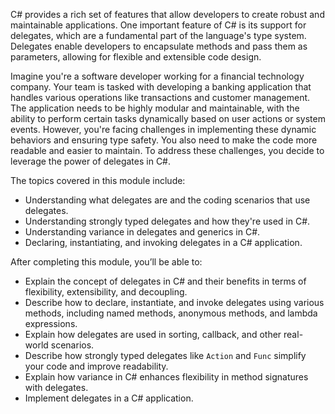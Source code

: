 C# provides a rich set of features that allow developers to create robust and maintainable applications. One important feature of C# is its support for delegates, which are a fundamental part of the language's type system. Delegates enable developers to encapsulate methods and pass them as parameters, allowing for flexible and extensible code design.

Imagine you're a software developer working for a financial technology company. Your team is tasked with developing a banking application that handles various operations like transactions and customer management. The application needs to be highly modular and maintainable, with the ability to perform certain tasks dynamically based on user actions or system events. However, you're facing challenges in implementing these dynamic behaviors and ensuring type safety. You also need to make the code more readable and easier to maintain. To address these challenges, you decide to leverage the power of delegates in C#.

The topics covered in this module include:

- Understanding what delegates are and the coding scenarios that use delegates.
- Understanding strongly typed delegates and how they're used in C#.
- Understanding variance in delegates and generics in C#.
- Declaring, instantiating, and invoking delegates in a C# application.

After completing this module, you’ll be able to:

- Explain the concept of delegates in C# and their benefits in terms of flexibility, extensibility, and decoupling.
- Describe how to declare, instantiate, and invoke delegates using various methods, including named methods, anonymous methods, and lambda expressions.
- Explain how delegates are used in sorting, callback, and other real-world scenarios.
- Describe how strongly typed delegates like `Action` and `Func` simplify your code and improve readability.
- Explain how variance in C# enhances flexibility in method signatures with delegates.
- Implement delegates in a C# application.
